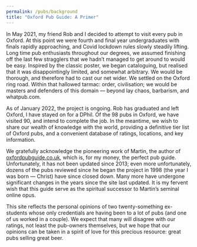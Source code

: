 ```yaml
---
permalink: /pubs/background
title: "Oxford Pub Guide: A Primer"
---
```


In May 2021, my friend Rob and I decided to attempt to visit every pub in Oxford. At this point we were fourth and final year undergraduates with finals rapidly approaching, and Covid lockdown rules slowly steadily lifting. Long time pub enthusiasts throughout our degrees, we assumed finishing off the last few stragglers that we hadn’t managed to get around to would be easy. Inspired by the classic poster, we began cataloguing, but realised that it was disappointingly limited, and somewhat arbitrary. We would be thorough, and therefore had to cast our net wider. We settled on the Oxford ring road. Within that hallowed tarmac: order, civilisation; we would be masters and defenders of this domain — beyond lay chaos, barbarism, and whatpub.com.

<!-- An evening’s worth of google maps trawling later, we had a list of missing pubs, a map, and a plan. We were surprised to find that of Oxford’s 90+ pubs, we had visited a mere 40 or so, and would certainly have our work cut out to visit 50 more in our final 8 week term, alongside revision and exams. To achieve our goal we divided the remaining 50 into a series of crawls, 5 to 9 pubs each, and a few stragglers — one for Headington, another for North Oxford/Jericho, New Hinksey and Abingdon Rd into St Aldate’s/Oxpens, St. Clements, Marston, Binsey/Botley/Osney and Wolvercote, Cowley and Iffley, and even a few stragglers in the centre. A pint in each pub would be preferable, though half pints were deemed permissible for the sake of health, speed, and to mitigate the pain of uninspiring beer selection.

Suffice it to say, we did not complete every pub. -->

As of January 2022, the project is ongoing. Rob has graduated and left Oxford, I have stayed on for a DPhil. Of the 98 pubs in Oxford, we have visited 90, and intend to complete the job. In the meantime, we wish to share our wealth of knowledge with the world, providing a definitive tier list of Oxford pubs, and a convenient database of ratings, locations, and key information. 

We gratefully acknowledge the pioneering work of Martin, the author of [oxfordpubguide.co.uk](https://www.oxfordpubguide.co.uk/), which is, for my money, the perfect pub guide. Unfortunately, it has not been updated since 2013; even more unfortunately, dozens of the pubs reviewed since he began the project in 1998 (the year I was born — Christ) have since closed down. Many more have undergone significant changes in the years since the site last updated. It is my fervent wish that this guide serve as the spiritual successor to Martin’s seminal online opus.

This site reflects the personal opinions of two twenty-something ex-students whose only credentials are having been to a lot of pubs (and one of us worked in a couple). We expect that many will disagree with our ratings, not least the pub-owners themselves, but we hope that our opinions can be taken in a spirit of love for this precious resource: great pubs selling great beer.